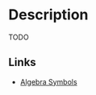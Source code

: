 # Description

TODO


## Links

- [Algebra Symbols](https://mathvault.ca/hub/higher-math/math-symbols/algebra-symbols/)

